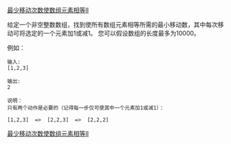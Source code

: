 [最少移动次数使数组元素相等II](https://leetcode-cn.com/problems/minimum-moves-to-equal-array-elements-ii/)

给定一个非空整数数组，找到使所有数组元素相等所需的最小移动数，其中每次移动可将选定的一个元素加1或减1。 您可以假设数组的长度最多为10000。

例如：

```
输入:
[1,2,3]

输出:
2

说明：
只有两个动作是必要的（记得每一步仅可使其中一个元素加1或减1）： 

[1,2,3]  =>  [2,2,3]  =>  [2,2,2]
```

[最少移动次数使数组元素相等II](https://leetcode-cn.com/problems/minimum-moves-to-equal-array-elements-ii/solution/zui-shao-yi-dong-ci-shu-shi-shu-zu-yuan-su-xiang-3/)